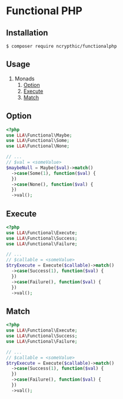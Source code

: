 # Functional PHP

## Installation

```
$ composer require ncrypthic/functionalphp
```

## Usage

1. Monads
    1. [Option](#option)
    2. [Execute](#execute)
    3. [Match](#match)

## Option

```php
<?php
use LLA\Functional\Maybe;
use LLA\Functional\Some;
use LLA\Functional\None;

// ...
// $val = <someValue>
$maybeNull = Maybe($val)->match()
  ->case(Some(1), function($val) {
  })
  ->case(None(), function($val) {
  })
  ->val();
```

## Execute

```php
<?php
use LLA\Functional\Execute;
use LLA\Functional\Success;
use LLA\Functional\Failure;

// ...
// $callable = <someValue>
$tryExecute = Execute($callable)->match()
  ->case(Success(1), function($val) {
  })
  ->case(Failure(), function($val) {
  })
  ->val();
```

## Match

```php
<?php
use LLA\Functional\Execute;
use LLA\Functional\Success;
use LLA\Functional\Failure;

// ...
// $callable = <someValue>
$tryExecute = Execute($callable)->match()
  ->case(Success(1), function($val) {
  })
  ->case(Failure(), function($val) {
  })
  ->val();
```
